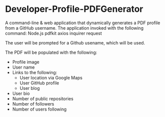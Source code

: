 # Developer-Profile-PDFGenerator
A command-line & web application that dynamically generates a PDF profile from a GitHub username. The application invoked with the following command:
Node.js
pdfkit
axios
inquirer
request

The user will be prompted for a Github usename, which will be used.

The PDF will be populated with the following:

* Profile image
* User name
* Links to the following:
  * User location via Google Maps
  * User GitHub profile
  * User blog
* User bio
* Number of public repositories
* Number of followers
* Number of users following
